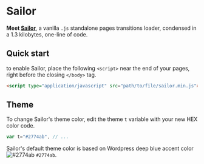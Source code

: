 # Sailor

**Meet [Sailor][1]**, a vanilla `.js` standalone pages transitions loader, condensed in a 1.3 kilobytes, one-line of code.

## Quick start

to enable Sailor, place the following `<script>` near the end of your pages, right before the closing `</body>` tag.

```html
<script type="application/javascript" src="path/to/file/sailor.min.js"></script>
```

## Theme

To change Sailor's theme color, edit the theme ` t ` variable with your new HEX color code.

```js
var t="#2774ab", // ...
```

Sailor's default theme color is based on Wordpress deep blue accent color ![#2774ab](https://via.placeholder.com/15/2774ab/000000?text=+) `#2774ab`.

[1]: https://github.com/amarinediary/Sailor/blob/main/README.md

